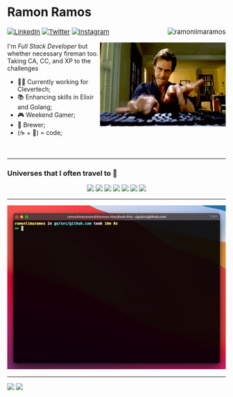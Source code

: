 
# Ramon Ramos

<p align="left" style="font-size:15px">
<a href="https://www.linkedin.com/in/ramon-de-lima-ramos-35847024/"><img src="https://img.shields.io/badge/LinkedIn--_.svg?style=social&logo=linkedin" alt="LinkedIn"></a>
<a href="https://twitter.com/ramonlimaramos/"><img src="https://img.shields.io/badge/Twitter--_.svg?style=social&logo=linkedin" alt="Twitter"></a>
<a href="https://www.instagram.com/ramonlimaramos/"><img src="https://img.shields.io/badge/Instagram--_.svg?style=social&logo=Instagram" alt="Instagram"></a>
<img align="right"src="https://komarev.com/ghpvc/?username=ramonlimaramos&label=Profile%20views&color=0e75b6&style=flat-square" alt="ramonlimaramos" />
</p>

<p>
<img align="right" width="290em" height="193em" src="https://raw.githubusercontent.com/ramonlimaramos/ramonlimaramos/master/img/jim_the_typer.gif" alt="Image showing Ramon Ramos, full stack developer">

I'm <em>Full Stack Developer</em> but whether necessary fireman too.<br/>Taking CA, CC, and XP to the challenges

- 👨‍💻 Currently working for Clevertech;
- :books: Enhancing skills in Elixir and Golang;
- 🎮 Weekend Gamer;
- 🍺 Brewer;
- (☕ + 🎸) = code;
</p>

<br/>

____

### Universes that I often travel to :rocket:

<p align="center">
<a href="#"><img src="https://img.shields.io/badge/Python--_.svg?logo=Python&style=social"></a>
  <a href="#"><img src="https://img.shields.io/badge/NodeJs--_.svg?logo=Node.js&style=social"></a>
  <a href="#"><img src="https://img.shields.io/badge/Go--_.svg?logo=Go&style=social"></a>
  <a href="#"><img src="https://img.shields.io/badge/Elixir--_.svg?logo=Elixir&style=social"></a>
  <a href="#"><img src="https://img.shields.io/badge/Docker--_.svg?logo=Docker&style=social"></a>
  <a href="#"><img src="https://img.shields.io/badge/Kubernetes--_.svg?logo=Kubernetes&style=social"></a>
  <a href="#"><img src="https://img.shields.io/badge/React--_.svg?logo=React&style=social"></a>
</p>

____

<p align="center">
<img src="https://raw.githubusercontent.com/ramonlimaramos/ramonlimaramos/master/img/intro_go_app.gif" alt="Image showing Ramon Ramos, golang app">
</p>

____

<p>
  <img height="180em" src="https://github-readme-stats.vercel.app/api?username=ramonlimaramos&show_icons=true&hide_border=true&&count_private=true&include_all_commits=true" />
  <img height="180em" src="https://github-readme-stats.vercel.app/api/top-langs/?username=ramonlimaramos&exclude_repo=KNN-Image-Classification&show_icons=true&hide_border=true&layout=compact&langs_count=8"/>
</p>
